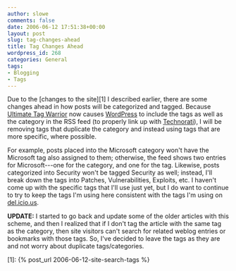 ```yaml
---
author: slowe
comments: false
date: 2006-06-12 17:51:38+00:00
layout: post
slug: tag-changes-ahead
title: Tag Changes Ahead
wordpress_id: 268
categories: General
tags:
- Blogging
- Tags
---
```


Due to the [changes to the site][1] I described earlier, there are some changes ahead in how posts will be categorized and tagged. Because [Ultimate Tag Warrior](http://www.neato.co.nz/ultimate-tag-warrior/) now causes [WordPress](http://www.wordpress.org/) to include the tags as well as the category in the RSS feed (to properly link up with [Technorati](http://www.technorati.com/)), I will be removing tags that duplicate the category and instead using tags that are more specific, where possible.

For example, posts placed into the Microsoft category won't have the Microsoft tag also assigned to them; otherwise, the feed shows two entries for Microsoft---one for the category, and one for the tag. Likewise, posts categorized into Security won't be tagged Security as well; instead, I'll break down the tags into Patches, Vulnerabilities, Exploits, etc. I haven't come up with the specific tags that I'll use just yet, but I do want to continue to try to keep the tags I'm using here consistent with the tags I'm using on [del.icio.us](http://del.icio.us/slowe).

**UPDATE:** I started to go back and update some of the older articles with this scheme, and then I realized that if I don't tag the article with the same tag as the category, then site visitors can't search for related weblog entries or bookmarks with those tags. So, I've decided to leave the tags as they are and not worry about duplicate tags/categories.

[1]: {% post_url 2006-06-12-site-search-tags %}
